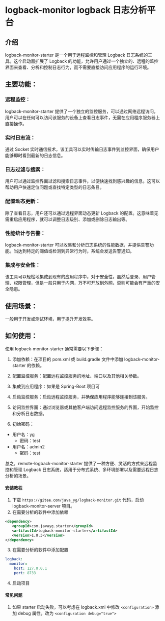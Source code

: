 # logback-monitor logback 日志分析平台

## 介绍
logback-monitor-starter 是一个用于远程监控和管理 Logback 日志系统的工具。这个启动器扩展了 Logback 的功能，允许用户通过一个独立的、远程的监控界面来查看、分析和控制日志行为，而不需要直接访问应用程序的运行环境。

## 主要功能：
### 远程监控：
logback-monitor-starter 提供了一个独立的监控服务，可以通过网络远程访问。用户可以在任何可以访问该服务的设备上查看日志事件，无需在应用程序服务器上直接操作。

### 实时日志流：
通过 Socket 实时通信技术，该工具可以实时传输日志事件到监控界面，确保用户能够即时看到最新的日志信息。

### 日志过滤与搜索：
用户可以通过监控界面过滤和搜索日志事件，以便快速找到感兴趣的信息。这可以帮助用户快速定位问题或查找特定类型的日志条目。

### 配置动态更新：
除了查看日志，用户还可以通过远程界面动态更新 Logback 的配置。这意味着无需重启应用程序，就可以调整日志级别、添加或删除日志输出等。

### 性能统计与告警：
logback-monitor-starter 可以收集和分析日志系统的性能数据，并提供告警功能。当达到特定的阈值或检测到异常行为时，系统会发送告警通知。

### 集成与安全性：
该工具可以轻松地集成到现有的应用程序中，对于安全性，虽然后登录、用户管理、权限管理，但是一般只用于内网，万不可开放到外网，否则可能会有严重的安全隐患。

## 使用场景：
一般用于开发或测试环境，用于提升开发效率。
## 如何使用：
使用 logback-monitor-starter 通常需要以下步骤：

1. 添加依赖：在项目的 pom.xml 或 build.gradle 文件中添加 logback-monitor-starter 的依赖。

2. 配置监控服务：配置远程监控服务的地址、端口以及其他相关参数。

3. 集成到应用程序：如果是 Spring-Boot 项目可

4. 启动监控服务：启动远程监控服务，并确保应用程序能够连接到该服务。

5. 访问监控界面：通过浏览器或其他客户端访问远程监控服务的界面，开始监控和分析日志数据。
6. 初始密码：
- 用户名：yg 
  - 密码：test
- 用户名：admin2 
  - 密码：test

总之，remote-logback-monitor-starter 提供了一种方便、灵活的方式来远程监控和管理 Logback 日志系统，适用于分布式系统、多环境部署以及需要远程日志分析的场景。


#### 安装教程
1. 下载 `https://gitee.com/java_yg/logback-monitor.git` 代码，启动 logback-monitor-server 项目。
2. 在需要分析的软件中添加依赖
```xml
<dependency>
   <groupId>com.javayg.starter</groupId>
   <artifactId>logback-monitor-starter</artifactId>
   <version>1.0.3</version>
</dependency>
```
3. 在需要分析的软件中添加配置
``` yml
logback:
  monitor:
    host: 127.0.0.1
    port: 8733
```
4. 启动项目

#### 常见问题

1.  如果 starter 启动失败，可以考虑在 logback.xml 中修改 `<configuration>` 添加 debug 属性。改为 `<configuration debug="true">`